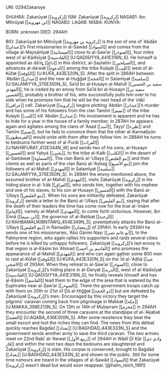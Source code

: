 URI: 0294Zakaroye

SHUHRA: Zakarūyaŧ [[زكروية]]
ISM: Zakarūyaŧ [[زكروية]]
NASAB1: Ibn Mihrūyaŧ [[ابن مهروية]]
NASAB2:
LAQAB:
NISBA:
KUNYA:

BORN: unknown
DIED: 294AH

BIO: Zakarūyaŧ bn Mihrūyaŧ [[زكروية بن مهروية]] is the son of one of ʿAbdān [[عبدان]]’s first missionaries in al-Sawād [[السواد]] and comes from the village al-Maysānīyaŧ [[الميسانية]] close to al-Ṣawʾar [[الصوءر]], four miles west of al-Ḳādisīyaŧ [[القادسية]] [U:QADISIYYA_441E316N_S]. He himself is appointed as dāʿỉȵ [[داع]] in this district, al-Ṣaylaḥīn [[الصيلحين]], and advances al-daʿwaŧ [[الدعوة]] among the tribe Kulayb [[كليب]] west of al-Kūfaŧ [[الكوفة]] [U:KUFA_443E320N_S]. After the split in 286AH between ʿAbdān [[عبدان]] and the new al-Ḥuǧǧaŧ [[الحجة]] in Salamīyaŧ [[سلمية]] [U:SALAMIYYA_370E350N_S], Saʿīd bn al-Ḥusayn al-Mahdī [[سعيد بن الحسين المهدي]], he is visited by an envoy from Saʿīd bn al-Ḥusayn [[سعيد بن الحسين]], probably a brother of his, who successfully pulls him over to his side when he promises him that he will be the next head of the ʿirāḳī [[عراقي]] cell. Zakarūyaŧ [[زكروية]] begins plotting ʿAbdān [[عبدان]]’s murder and has some of his followers from the clan Tamīm [[تميم]] of the tribe Kulayb [[كليب]] kill ʿAbdān [[عبدان]]. His involvement is apparent and he has to hide for a year in the house of a family member. In 287AH he appears again and agitates among the clans of ʾAsad [[أسد]], Ṭayyiʾ [[طيء]] and Tamīm [[تميم]], but he fails to convince them that the other al-Ḳarmaṭīyūn [[القرمطيون]] would unite with them after they follow him. In 288AH he turns to bedouins further west of al-Furāt [[الفرات]] [U:NAHRFURAT_412E344N_W] and sends two of his sons, al-Ḥusayn [[الحسين]] and Yaḥyá [[يحيى]], to the tribe al-Kalb [[الكلب]] in the desert of al-Samāwaŧ [[السماوة]]. The clan Banū al-ʿUllayṣ [[بنو العليص]] and their clients as well as parts of the clan Banū al-ʾAṣbaġ [[بنو الأصبغ]] join the followers of al-Mahdī [[المهدي]] in Salamīyaŧ [[سلمية]] [U:SALAMIYYA_370E350N_S]. In 289AH the envoy mentioned above, the assumed brother of al-Mahdī [[المهدي]], visits Zakarūyaŧ [[زكروية]] in his hiding place in al-ʿIrāḳ [[العراق]], who sends him, together with his nephew and one of his slaves, to his son al-Ḥusayn [[الحسين]] with the Banū al-ʿUllayṣ [[بنو العليص]]. When his sons are militarilly defeated, Zakarūyaŧ [[زكروية]] sends a letter to the Banū al-ʿUllayṣ [[بنو العليص]], saying that after the death of their leaders the time has come now for the true al-ʾimām [[الإمام]], namely al-Mahdī [[المهدي]], to come forth victorious. However, Ibn Sīmā [[ابن سيما]], the governor of al-Raḥbaŧ [[الرحبة]] [U:RAHBAMALIKIBNTAWQ_404E349N_S], preemptively attacks the Banū al-ʿUllayṣ [[بنو العليص]] in Ramaḍān [[رمضان]] of 291AH. In early 293AH he sends one of his missionaries, ʾAbū Ġānim Naṣr [[أبو غانم نصر]], to the Palmyrene region, who again rallies his supporters and raids several cities before he is killed by unhappy followers. Zakarūyaŧ [[زكروية]]’s last envoy to that region is al-Ḳāsim bn ʾAḥmad [[القاسم بن أحمد]] who promises the appearance of al-Mahdī [[المهدي]] and who can again gather some 800 men to raid al-Kūfaŧ [[الكوفة]] [U:KUFA_443E320N_S] on the ʿĪd al-ʾAḍḥá [[عيد الأضحى]] of 293AH. When they retreat to al-Ṣawʾar [[الصوءر]], close to Zakarūyaŧ [[زكروية]]’s hiding place in al-Daryaŧ [[الدرية]], west of al-Ḳādisīyaŧ [[القادسية]] [U:QADISIYYA_441E316N_S], he finally reveals himself and has al-Ḳāsim [[القاسم]] lead them to the edge of the area that is watered by the Euphrates near al-Ṣawʾar [[الصوءر]]. There the government troops catch up with them on 20th or 21st of Ḏū al-Ḥiǧǧaŧ [[ذو الحجة]] but are defeated by Zakarūyaŧ [[زكروية]]’s men. Encouraged by this victory they target the pilgrims’ caravan coming back from pilgrimage in Makkaŧ [[مكة]] [U:MAKKA_398E213N_S]. On 13th or 14th of Muḥarram [[محرم]] in 294AH they encounter the second of three caravans at the standpipe of al-ʿAḳabaŧ [[العقبة]] [U:AQABA_436E300N_S]. After some resistence they beat the small escort and loot the riches they can find. The news from this defeat quickly reaches Baġdād [[بغداد]] [U:BAGHDAD_443E333N_S] and the government sends another army to save the third caravan. The two armies meet on 22nd Rabīʿ al-ʾAwwal [[ربيع الأول]] of 294AH in Wādī Ḏī Ḳār [[وادي ذي قار]] and within the next two days the bedouins are slaughtered and Zakarūyaŧ [[زكروية]] is slain. His corpse is conserved, brought to Baġdād [[بغداد]] [U:BAGHDAD_443E333N_S] and shown to the public. Still for some time rumours are heard in the villages of al-Sawād [[السواد]] that Zakarūyaŧ [[زكروية]] wasn’t dead but would soon reappear. [@halm_reich_1991]
